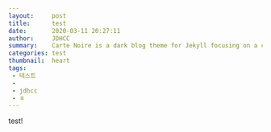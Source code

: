 ```yaml
---
layout:     post
title:      test
date:       2020-03-11 20:27:11
author:     JDHCC
summary:    Carte Noire is a dark blog theme for Jekyll focusing on a clear reading experience.
categories: test
thumbnail:  heart
tags:
 - 테스트
 - 
 - jdhcc
 - ㅎ
---
```


test!

[1]: http://www.jacobtomlinson.co.uk/

